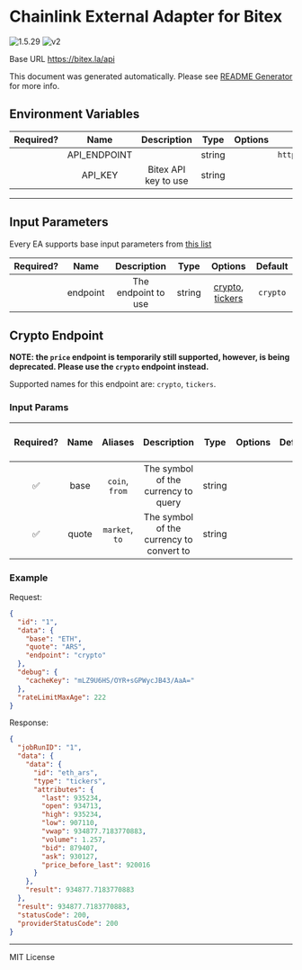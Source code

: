 # Chainlink External Adapter for Bitex

![1.5.29](https://img.shields.io/github/package-json/v/smartcontractkit/external-adapters-js?filename=packages/sources/bitex/package.json) ![v2](https://img.shields.io/badge/framework%20version-v2-blueviolet)

Base URL https://bitex.la/api

This document was generated automatically. Please see [README Generator](../../scripts#readme-generator) for more info.

## Environment Variables

| Required? |     Name     |     Description      |  Type  | Options |        Default         |
| :-------: | :----------: | :------------------: | :----: | :-----: | :--------------------: |
|           | API_ENDPOINT |                      | string |         | `https://bitex.la/api` |
|           |   API_KEY    | Bitex API key to use | string |         |                        |

---

## Input Parameters

Every EA supports base input parameters from [this list](../../core/bootstrap#base-input-parameters)

| Required? |   Name   |     Description     |  Type  |                         Options                         | Default  |
| :-------: | :------: | :-----------------: | :----: | :-----------------------------------------------------: | :------: |
|           | endpoint | The endpoint to use | string | [crypto](#crypto-endpoint), [tickers](#crypto-endpoint) | `crypto` |

## Crypto Endpoint

**NOTE: the `price` endpoint is temporarily still supported, however, is being deprecated. Please use the `crypto` endpoint instead.**

Supported names for this endpoint are: `crypto`, `tickers`.

### Input Params

| Required? | Name  |    Aliases     |               Description                |  Type  | Options | Default | Depends On | Not Valid With |
| :-------: | :---: | :------------: | :--------------------------------------: | :----: | :-----: | :-----: | :--------: | :------------: |
|    ✅     | base  | `coin`, `from` |   The symbol of the currency to query    | string |         |         |            |                |
|    ✅     | quote | `market`, `to` | The symbol of the currency to convert to | string |         |         |            |                |

### Example

Request:

```json
{
  "id": "1",
  "data": {
    "base": "ETH",
    "quote": "ARS",
    "endpoint": "crypto"
  },
  "debug": {
    "cacheKey": "mLZ9U6HS/OYR+sGPWycJB43/AaA="
  },
  "rateLimitMaxAge": 222
}
```

Response:

```json
{
  "jobRunID": "1",
  "data": {
    "data": {
      "id": "eth_ars",
      "type": "tickers",
      "attributes": {
        "last": 935234,
        "open": 934713,
        "high": 935234,
        "low": 907110,
        "vwap": 934877.7183770883,
        "volume": 1.257,
        "bid": 879407,
        "ask": 930127,
        "price_before_last": 920016
      }
    },
    "result": 934877.7183770883
  },
  "result": 934877.7183770883,
  "statusCode": 200,
  "providerStatusCode": 200
}
```

---

MIT License
